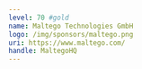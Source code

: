 ```yaml
---
level: 70 #gold
name: Maltego Technologies GmbH
logo: /img/sponsors/maltego.png
uri: https://www.maltego.com/
handle: MaltegoHQ
---
```

